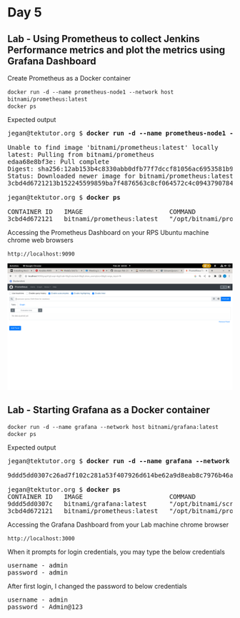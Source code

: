 # Day 5

## Lab - Using Prometheus to collect Jenkins Performance metrics and plot the metrics using Grafana Dashboard

Create Prometheus as a Docker container
```
docker run -d --name prometheus-node1 --network host bitnami/prometheus:latest
docker ps
```

Expected output
<pre>
jegan@tektutor.org $ <b>docker run -d --name prometheus-node1 --network host bitnami/prometheus:latest</b>

Unable to find image 'bitnami/prometheus:latest' locally
latest: Pulling from bitnami/prometheus
edaa68e8bf3e: Pull complete 
Digest: sha256:12ab153b4c8330abb0dfb77f7dccf81056ac6953581b9bfde9b95f50af3a8edf
Status: Downloaded newer image for bitnami/prometheus:latest
3cbd4d6721213b152245599859ba7f4876563c8cf064572c4c09437907840425

jegan@tektutor.org $ <b>docker ps</b>
 
CONTAINER ID   IMAGE                       COMMAND                  CREATED         STATUS         PORTS                                   NAMES
3cbd4d672121   bitnami/prometheus:latest   "/opt/bitnami/promet…"   4 seconds ago   Up 2 seconds                                           prometheus-node1
</pre>

Accessing the Prometheus Dashboard on your RPS Ubuntu machine chrome web browsers
```
http://localhost:9090
```

![Prometheus Dashboard](prometheus-dashboard.png)


## Lab - Starting Grafana as a Docker container
```
docker run -d --name grafana --network host bitnami/grafana:latest
docker ps

```

Expected output
<pre>
jegan@tektutor.org $ <b>docker run -d --name grafana --network host bitnami/grafana:latest</b>

9ddd5dd0307c26ad7f102c281a53f407926d614be62a9d8eab8c7976b46afcbc

jegan@tektutor.org $ <b>docker ps</b>
CONTAINER ID   IMAGE                       COMMAND                  CREATED         STATUS         PORTS                                   NAMES
9ddd5dd0307c   bitnami/grafana:latest      "/opt/bitnami/script…"   2 seconds ago   Up 2 seconds                                           grafana
3cbd4d672121   bitnami/prometheus:latest   "/opt/bitnami/promet…"   7 minutes ago   Up 7 minutes                                           prometheus-node1
</pre>

Accessing the Grafana Dashboard from your Lab machine chrome browser
```
http://localhost:3000
```

When it prompts for login credentials, you may type the below credentials
<pre>
username - admin
password - admin
</pre>

After first login, I changed the password to below credentials
<pre>
username - admin
password - Admin@123
</pre>
